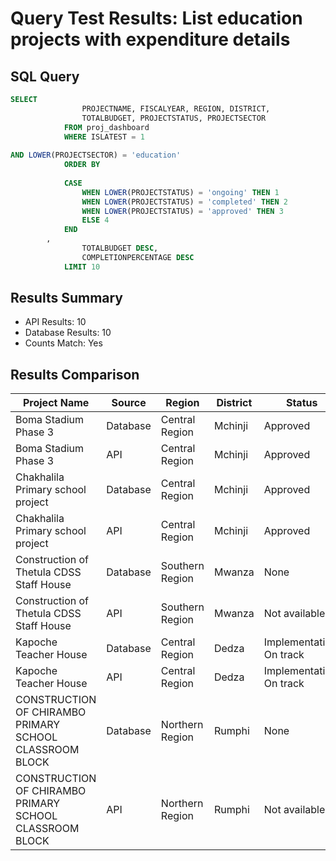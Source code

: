 # Query Test Results: List education projects with expenditure details

## SQL Query
```sql
SELECT 
                PROJECTNAME, FISCALYEAR, REGION, DISTRICT,
                TOTALBUDGET, PROJECTSTATUS, PROJECTSECTOR
            FROM proj_dashboard
            WHERE ISLATEST = 1
        
AND LOWER(PROJECTSECTOR) = 'education'
            ORDER BY 
                
            CASE 
                WHEN LOWER(PROJECTSTATUS) = 'ongoing' THEN 1
                WHEN LOWER(PROJECTSTATUS) = 'completed' THEN 2
                WHEN LOWER(PROJECTSTATUS) = 'approved' THEN 3
                ELSE 4
            END
        ,
                TOTALBUDGET DESC,
                COMPLETIONPERCENTAGE DESC
            LIMIT 10
```

## Results Summary
* API Results: 10
* Database Results: 10
* Counts Match: Yes

## Results Comparison

| Project Name | Source | Region | District | Status | Budget |
|--------------|---------|---------|-----------|---------|----------|
| Boma Stadium Phase 3 | Database | Central Region | Mchinji | Approved | nan |
| Boma Stadium Phase 3 | API | Central Region | Mchinji | Approved | Not available |
| Chakhalila Primary school project | Database | Central Region | Mchinji | Approved | nan |
| Chakhalila Primary school project | API | Central Region | Mchinji | Approved | Not available |
| Construction of Thetula CDSS Staff House | Database | Southern Region | Mwanza | None | 117568824.0 |
| Construction of Thetula CDSS Staff House | API | Southern Region | Mwanza | Not available | MWK 117,568,824.00 |
| Kapoche Teacher House | Database | Central Region | Dedza | Implementation: On track | 100339930.0 |
| Kapoche Teacher House | API | Central Region | Dedza | Implementation: On track | MWK 100,339,930.00 |
| CONSTRUCTION OF CHIRAMBO PRIMARY SCHOOL CLASSROOM BLOCK | Database | Northern Region | Rumphi | None | 99833510.0 |
| CONSTRUCTION OF CHIRAMBO PRIMARY SCHOOL CLASSROOM BLOCK | API | Northern Region | Rumphi | Not available | MWK 99,833,510.00 |

